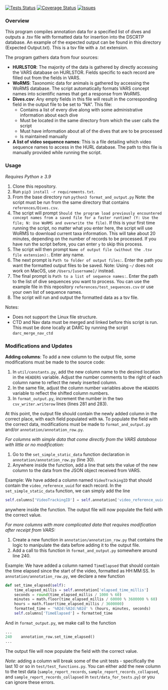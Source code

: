 [![Tests Status](https://darc-uhm.github.io/format-dscrtp/junit/junit.svg)](https://darc-uhm.github.io/format-dscrtp/junit/report.html)
[![Coverage Status](https://darc-uhm.github.io/format-dscrtp/coverage/coverage.svg)](https://darc-uhm.github.io/format-dscrtp/coverage/)
[![Issues](https://img.shields.io/github/issues/darc-uhm/format-dscrtp)](https://github.com/DARC-UHM/format-dscrtp/issues)

### Overview

This program compiles annotation data for a specified list of dives and outputs a .tsv file with formatted data for insertion into the DSCRTP database. An example of the expected output can be found in this directory (Expected Output.txt). This is a tsv file with a .txt extension.

The program gathers data from four sources:
- **HURLSTOR**: The majority of the data is gathered by directly accessing the VARS database on HURLSTOR. Fields specific to each record are filled out from the fields in VARS.
- **WoRMS**: Taxonomic data for animals is gathered by accessing the WoRMS database. The script automatically formats VARS concept names into scientific names that get a response from WoRMS. 
- **Dives.csv**: Any empty fields in this file will result in the corresponding field in the output file to be set to "NA". This file:
  - Contains a list of every dive along with some administrative information about each dive
  - Must be located in the same directory from which the user calls the script
  - Must have information about all of the dives that are to be processed
  - Is maintained manually
- **A list of video sequence names**: This is a file detailing which video sequence names to access in the HURL database. The path to this file is manually provided while running the script.

### Usage

_Requires Python ≥ 3.9_

1. Clone this repository.
2. Run `pip3 install -r requirements.txt`.
3. From the base directory run `python3 format_and_output.py` Note: the script must be run from the same directory that contains `references/Dives.csv`.
4. The script will prompt `Should the program load previously encountered concept names from a saved file for a faster runtime?
(Y: Use the file; N: Use WoRMS and overwrite the file)`. If this is your first time running the script, no matter what you enter here, the script will use WoRMS to download current taxa information. This will take about 20 minutes, depending on the number of records to be processed. If you have run the script before, you can enter `y` to skip this process.
5. The script will then prompt `Name of output file (without the .tsv file extension):`. Enter any name.
6. The next prompt is `Path to folder of output files:`. Enter the path you want the formatted output files to be saved. Note: Using `~/` does not work on MacOS, use `/Users/[username]/` instead.
7. The final prompt is `Path to a list of sequence names:`. Enter the path to the list of dive sequences you want to process. You can use the example file in this repository `references/test_sequences.csv` or use your own list of sequence names.
8. The script will run and output the formatted data as a tsv file.

Notes: 
- Does not support the Linux file structure.
- CTD and Nav data must be merged and linked before this script is run. This must be done locally at DARC by running the script `darc_merge_nav_ctd`

### Modifications and Updates

**Adding columns**: To add a new column to the output file, some modifications must be made to the source code:

1. In `util/constants.py`, add the new column name to the desired location in the `HEADERS` variable. Adjust the number comments to the right of each column name to reflect the newly inserted column. 
2. In the same file, adjust the column number variables above the `HEADERS` variable to reflect the shifted column numbers.
3. In `format_output.py`, increment the number in the two `csv_writer.writerow` lines (lines 281 and 283).

At this point, the output file should contain the newly added column in the correct place, with each field populated with `NA`. To populate the field with the correct data, modifications must be made to `format_and_output.py` and/or `annotation/annotation_row.py`.

_For columns with simple data that come directly from the VARS database with little or no modification:_ 

1. Go to the `set_simple_static_data` function declaration in `annotation/annotation_row.py` (line 30).
2. Anywhere inside the function, add a line that sets the value of the new column to the data from the JSON object received from VARS.

Example: We have added a column named `VideoTrackingID` that should contain the `video_reference_uuid` for each record. In the `set_simple_static_data` function, we can simply add the line 
```python
self.columns['VideoTrackingID'] = self.annotation['video_reference_uuid']
```
anywhere inside the function. The output file will now populate the field with the correct value.

_For more columns with more complicated data that requires modification after receipt from VARS:_

1. Create a new function in `annotation/annotation_row.py` that contains the logic to manipulate the data before adding it to the output file.
2. Add a call to this function in `format_and_output.py` somewhere around line 240.

Example: We have added a column named `TimeElapsed` that should contain the time elapsed since the start of the video, formatted as HH:MM:SS. In `annotation/annotation_row.py`, we declare a new function

```python
def set_time_elapsed(self):
    time_elapsed_millis = self.annotation['elapsed_time_millis']
    seconds = round(time_elapsed_millis / 1000 % 60)
    minutes = math.floor(time_elapsed_millis / 60000 % 3600000 % 60)
    hours = math.floor(time_elapsed_millis / 3600000)
    formatted_time = '%02d:%02d:%02d' % (hours, minutes, seconds)
    self.columns['TimeElapsed'] = formatted_time
```

And in `format_output.py`, we make call to the function

```python
...
240    annotation_row.set_time_elapsed()
...
```

The output file will now populate the field with the correct value.

_Note_: adding a column will break some of the unit tests - specifically the last 10 or so in `test/test_functions.py`. You can either add the new column to the test data (`sample_report_records`, `sample_report_records_collapsed`, and `sample_report_records_collapsed` in `test/data_for_tests.py`) or you can ignore these errors.
